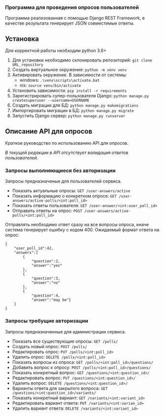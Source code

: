 ### Программа для проведения опросов пользователей

Программа реализованная с помощью Django REST Framework, 
в качестве результата генерирует JSON совместимые ответы.

## Установка

Для корректной работы необходим python 3.6+

1. Для установки необходимо склонировать репозиторий:
`git clone URL_repository`
2. Создать виртуальное окружение:
`python -m venv venv`
3. Активировать окружение. В зависимости от системы:
    * windows: `.\venv\scripts\activate.bat`
    * nix: `source venv/bin/activate`
4. Установить зависимости: `pip install -r requirements`
5. Зарегистрировать супер-пользователя Django:
`python manage.py createsuperuser --username=USERNAME`
6. Создать миграции для БД: `python manage.py makemigrations`
7. Импортировать миграции в БД: `python manage.py migrate`
8. Запустить Django сервер: `python manage.py runserver`

## Описание API для опросов

Краткое руководство по использованию API для опросов.

_В текущей редакции в API отсутствует валидация ответов пользователей._

### Запросы выполняющиеся без авторизации

Запросы предназначеные для пользователей сервиса.

* Показать актуальные опросы: `GET /user-answers/active`
* Показать информацию о конкретном опросе: `GET /user-answers/active-polls/<int:poll_id>`  
* Показать ответы пользователя: `GET /user-answer/<int:user_poll_id>`
* Отправить ответы на опрос: `POST /user-answers/active-polls/<int:poll_id>`
 
Отправлять необходимо ответ сразу на все вопросы опроса, иначе система генерирует ошибку с кодом 400. 
Ожидаемый формат ответа на опрос:
 
```
{
    "user_poll_id":42,
    "answers":[
        {
            "question":2,
            "answer":"yes"
        },
        { 
            "question":3,
            "answer":"no"
        },
        { 
            "question":4,
            "answer":"may be"} 
    ]
}
```

### Запросы требущие авторизации

Запросы предназначенные для администрации сервиса.

* Показать все существующие опросы: `GET /polls/`
* Создать новый опрос: `POST /polls/`
* Редактировать опрос: `PUT /polls/<int:poll_id>`
* Удалить опрос: `DELETE /polls/<int:poll_id>`
* Показать вопросы из опроса: `GET /polls/<int:poll_id>/questions/`
* Добавить вопрос к опросу: `POST /polls/<int:poll_id>/questions/`
* Показать конкретный вопрос: `GET /questions/<int:question_id>/`
* Редактировать вопрос: `PUT /questions/<int:question_id>/`
* Удалить вопрос: `DELETE /questions/<int:question_id>/`
* Варианты ответа для закрытого вопроса: `GET /questions/<int:question_id>/variants/`
* Показать конкретный вариант: `GET /variants/<int:variant_id>`
* Редактировать вариант ответа: `PUT /variants/<int:varian_id>`
* Удалить вариант ответа: `DELETE /variants/<int:variant_id>`
